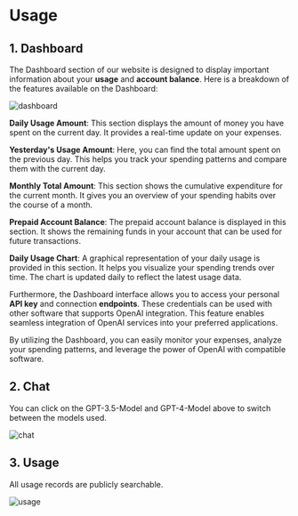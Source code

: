 # Usage

## 1. Dashboard

The Dashboard section of our website is designed to display important information about your **usage** and **account balance**. Here is a breakdown of the features available on the Dashboard:

![dashboard](https://nftstorage.link/ipfs/bafybeiawi4fk6fnpt6xncw3bfmk62xtah7vhagdnq56w4kgf4sjsrqlaou)

**Daily Usage Amount**: This section displays the amount of money you have spent on the current day. It provides a real-time update on your expenses.

**Yesterday's Usage Amount**: Here, you can find the total amount spent on the previous day. This helps you track your spending patterns and compare them with the current day.

**Monthly Total Amount**: This section shows the cumulative expenditure for the current month. It gives you an overview of your spending habits over the course of a month.

**Prepaid Account Balance**: The prepaid account balance is displayed in this section. It shows the remaining funds in your account that can be used for future transactions.

**Daily Usage Chart**: A graphical representation of your daily usage is provided in this section. It helps you visualize your spending trends over time. The chart is updated daily to reflect the latest usage data.

Furthermore, the Dashboard interface allows you to access your personal **API key** and connection **endpoints**. These credentials can be used with other software that supports OpenAI integration. This feature enables seamless integration of OpenAI services into your preferred applications.

By utilizing the Dashboard, you can easily monitor your expenses, analyze your spending patterns, and leverage the power of OpenAI with compatible software.

## 2. Chat

You can click on the GPT-3.5-Model and GPT-4-Model above to switch between the models used.

![chat](https://nftstorage.link/ipfs/bafybeiahte62crjidk5ecawzi7xox3xcn6dwr2e3si5iujjl5m2vv674h4)

## 3. Usage

All usage records are publicly searchable.

![usage](https://nftstorage.link/ipfs/bafybeidgedlz73cgdldgqzifdlcjzhoxcqshmgikbyckggwxz46g4hrppi)